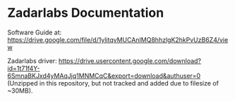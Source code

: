 # Zadarlabs Documentation
Software Guide at: https://drive.google.com/file/d/1ylitqvMUCAnIMQ8hhzlgK2hkPvUzB6Z4/view

Zadarlabs driver: https://drive.usercontent.google.com/download?id=1t71f4Y-6SmnaBKJxd4yMAqJjq1MNMCqC&export=download&authuser=0
(Unzipped in this repository, but not tracked and added due to filesize of ~30MB).